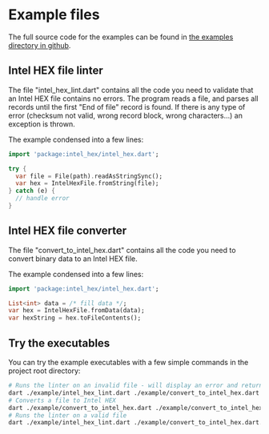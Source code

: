 # Example files

The full source code for the examples can be found in [the examples directory in github](https://github.com/domohuhn/intel_hex/tree/main/example).

## Intel HEX file linter

The file "intel_hex_lint.dart" contains all the code you need to validate that
an Intel HEX file contains no errors. The program reads a file, and parses all
records until the first "End of file" record is found. If there is any type of error (checksum not valid, wrong record block, wrong characters...) an exception is thrown.

The example condensed into a few lines:
```dart
import 'package:intel_hex/intel_hex.dart';

try {
  var file = File(path).readAsStringSync();
  var hex = IntelHexFile.fromString(file);
} catch (e) {
  // handle error
}
```

## Intel HEX file converter

The file "convert_to_intel_hex.dart" contains all the code you need to convert binary data to an Intel HEX file.

The example condensed into a few lines:
```dart
import 'package:intel_hex/intel_hex.dart';

List<int> data = /* fill data */;
var hex = IntelHexFile.fromData(data);
var hexString = hex.toFileContents();
```

## Try the executables

You can try the example executables with a few simple commands in the project root directory:
```bash
# Runs the linter on an invalid file - will display an error and return a nonzero value
dart ./example/intel_hex_lint.dart ./example/convert_to_intel_hex.dart
# Converts a file to Intel HEX
dart ./example/convert_to_intel_hex.dart ./example/convert_to_intel_hex.dart
# Runs the linter on a valid file
dart ./example/intel_hex_lint.dart ./example/convert_to_intel_hex.dart.hex
```
